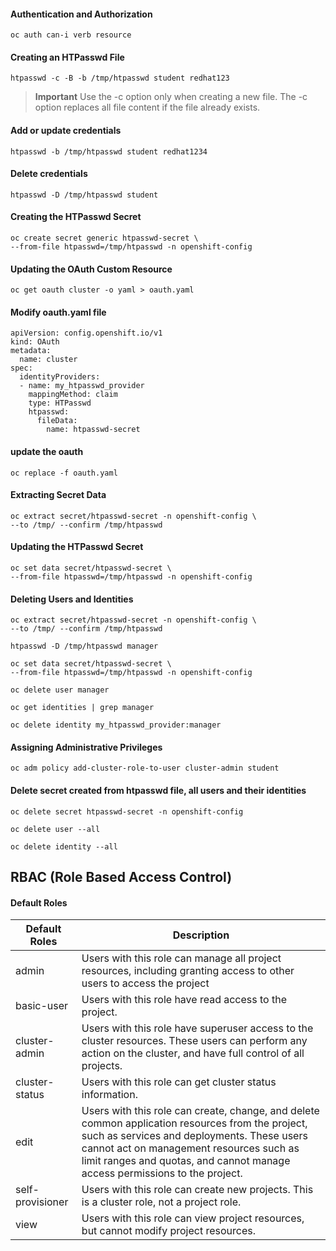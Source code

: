 #### Authentication and Authorization
    oc auth can-i verb resource

#### Creating an HTPasswd  File
    htpasswd -c -B -b /tmp/htpasswd student redhat123
>**Important**
> Use the -c option only when creating a new file. The -c option replaces all file content if the file already exists.

#### Add or update credentials
    htpasswd -b /tmp/htpasswd student redhat1234

#### Delete credentials
    htpasswd -D /tmp/htpasswd student

#### Creating the HTPasswd Secret
    oc create secret generic htpasswd-secret \
    --from-file htpasswd=/tmp/htpasswd -n openshift-config

#### Updating the OAuth Custom Resource
    oc get oauth cluster -o yaml > oauth.yaml
    
#### Modify oauth.yaml file

    apiVersion: config.openshift.io/v1
    kind: OAuth
    metadata:
      name: cluster
    spec:
      identityProviders:
      - name: my_htpasswd_provider
        mappingMethod: claim
        type: HTPasswd
        htpasswd:
          fileData:
            name: htpasswd-secret
    
#### update the oauth
    oc replace -f oauth.yaml

#### Extracting Secret Data
    oc extract secret/htpasswd-secret -n openshift-config \
    --to /tmp/ --confirm /tmp/htpasswd

#### Updating the HTPasswd Secret
    oc set data secret/htpasswd-secret \
    --from-file htpasswd=/tmp/htpasswd -n openshift-config

#### Deleting Users and Identities
    oc extract secret/htpasswd-secret -n openshift-config \
    --to /tmp/ --confirm /tmp/htpasswd

    htpasswd -D /tmp/htpasswd manager

    oc set data secret/htpasswd-secret \
    --from-file htpasswd=/tmp/htpasswd -n openshift-config

    oc delete user manager

    oc get identities | grep manager

    oc delete identity my_htpasswd_provider:manager

#### Assigning Administrative Privileges
    oc adm policy add-cluster-role-to-user cluster-admin student

#### Delete secret created from htpasswd file, all users and their identities
    oc delete secret htpasswd-secret -n openshift-config

    oc delete user --all

    oc delete identity --all


## RBAC (Role Based Access Control)

#### Default Roles

| Default Roles            | Description                                                                                                                         |
| -------------------------| ------------------------------------------------------------------------------------------------------------------------------------|
| admin                    | Users with this role can manage all project resources, including granting access to other users to access the project               |
| basic-user               | Users with this role have read access to the project.                                                                               |
| cluster-admin            | Users with this role have superuser access to the cluster resources. These users can perform any action on the cluster, and have full control of all projects.                                                                                                                                    |
| cluster-status           | Users with this role can get cluster status information.                                                                            |
| edit                     | Users with this role can create, change, and delete common application resources from the project, such as services and deployments. These users cannot act on management resources such as limit ranges and quotas, and cannot manage access permissions to the project.                        |
| self-provisioner         | Users with this role can create new projects. This is a cluster role, not a project role.                                           |
| view                     | Users with this role can view project resources, but cannot modify project resources.                                               |
